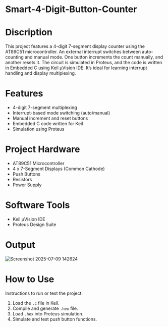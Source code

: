 # Smart-4-Digit-Button-Counter

# Discription
This project features a 4-digit 7-segment display counter using the AT89C51 microcontroller. An external interrupt switches between auto-counting and manual mode. One button increments the count manually, and another resets it. The circuit is simulated in Proteus, and the code is written in Embedded C using Keil µVision IDE. It’s ideal for learning interrupt handling and display multiplexing.

# Features
- 4-digit 7-segment multiplexing  
- Interrupt-based mode switching (auto/manual)  
- Manual increment and reset buttons  
- Embedded C code written for Keil  
- Simulation using Proteus

# Project Hardware
- AT89C51 Microcontroller  
- 4 x 7-Segment Displays (Common Cathode)  
- Push Buttons  
- Resistors  
- Power Supply

# Software Tools
- Keil µVision IDE  
- Proteus Design Suite

# Output
![Screenshot 2025-07-09 142624](https://github.com/user-attachments/assets/fa077bc7-f3b2-41a8-a389-21d734fa8023)

# How to Use
Instructions to run or test the project.
1. Load the `.c` file in Keil.  
2. Compile and generate `.hex` file.  
3. Load `.hex` into Proteus simulation.  
4. Simulate and test push button functions.  
